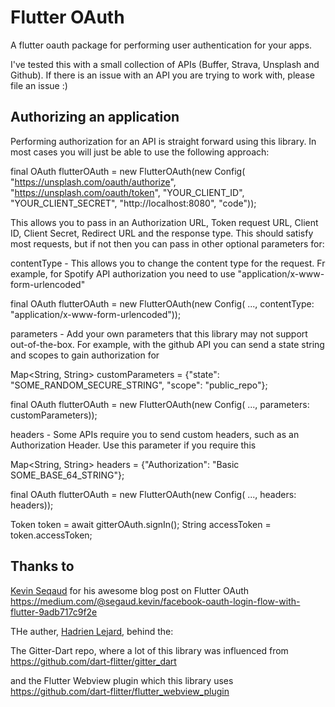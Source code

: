 # Flutter OAuth

A flutter oauth package for performing user authentication for your apps.

I've tested this with a small collection of APIs (Buffer, Strava, Unsplash and Github). If there
is an issue with an API you are trying to work with, please file an issue :)

## Authorizing an application

Performing authorization for an API is straight forward using this library. In most cases you
will just be able to use the following approach:

final OAuth flutterOAuth = new FlutterOAuth(new Config(
    "https://unsplash.com/oauth/authorize",
    "https://unsplash.com/oauth/token",
    "YOUR_CLIENT_ID",
    "YOUR_CLIENT_SECRET",
    "http://localhost:8080",
    "code"));

This allows you to pass in an Authorization URL, Token request URL, Client ID, Client Secret,
Redirect URL and the response type. This should satisfy most requests, but if not then you can pass
in other optional parameters for:

contentType - This allows you to change the content type for the request. Fr example, for Spotify
API authorization you need to use "application/x-www-form-urlencoded"

final OAuth flutterOAuth = new FlutterOAuth(new Config(
    ...,
    contentType: "application/x-www-form-urlencoded"));

parameters - Add your own parameters that this library may not support out-of-the-box. For example,
with the github API you can send a state string and scopes to gain authorization for

Map<String, String> customParameters = {"state": "SOME_RANDOM_SECURE_STRING", "scope": "public_repo"};

final OAuth flutterOAuth = new FlutterOAuth(new Config(
    ...,
    parameters: customParameters));

headers - Some APIs require you to send custom headers, such as an Authorization Header. Use this
parameter if you require this

Map<String, String> headers = {"Authorization": "Basic SOME_BASE_64_STRING"};

final OAuth flutterOAuth = new FlutterOAuth(new Config(
    ...,
    headers: headers));


Token token = await gitterOAuth.signIn();
String accessToken = token.accessToken;


## Thanks to

[Kevin Seqaud](https://medium.com/@segaud.kevin/facebook-oauth-login-flow-with-flutter-9adb717c9f2e) for his awesome blog post on Flutter OAuth https://medium.com/@segaud.kevin/facebook-oauth-login-flow-with-flutter-9adb717c9f2e

THe auther, [Hadrien Lejard](https://twitter.com/hadrienlejard), behind the:

The Gitter-Dart repo, where a lot of this library was influenced from https://github.com/dart-flitter/gitter_dart

and the Flutter Webview plugin which this library uses https://github.com/dart-flitter/flutter_webview_plugin